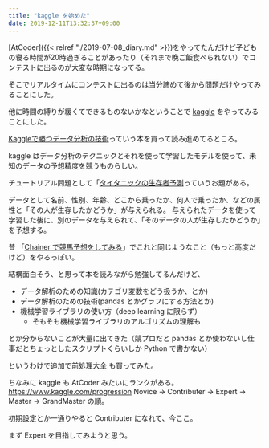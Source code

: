 ```yaml
---
title: "kaggle を始めた"
date: 2019-12-11T13:32:37+09:00
---
```


[AtCoder]({{< relref "./2019-07-08_diary.md" >}})をやってたんだけど子どもの寝る時間が20時過ぎることがあったり（それまで晩ご飯食べられない）でコンテストに出るのが大変な時期になってる。

そこでリアルタイムにコンテストに出るのは当分諦めて後から問題だけやってみることにした。

他に時間の縛りが緩くてできるものないかなということで [kaggle](https://www.kaggle.com/takecian/) をやってみることにした。

[Kaggleで勝つデータ分析の技術](https://gihyo.jp/book/2019/978-4-297-10843-4)っていう本を買って読み進めてるところ。

kaggle はデータ分析のテクニックとそれを使って学習したモデルを使って、未知のデータの予想精度を競うものらしい。

チュートリアル問題として「[タイタニックの生存者予測](https://www.kaggle.com/c/titanic)っていうお題がある。

データとして名前、性別、年齢、どこから乗ったか、何人で乗ったか、などの属性と「その人が生存したかどうか」が与えられる。
与えられたデータを使って学習した後に、別のデータを与えられて、「そのデータの人が生存したかどうか」を予想する。

昔 「[Chainer で競馬予想をしてみる](https://qiita.com/takecian/items/5f2334bea701a70cc06a)」でこれと同じようなこと（もっと高度だけど）をやるっぽい。


結構面白そう、と思って本を読みながら勉強してるんだけど、
* データ解析のための知識(カテゴリ変数をどう扱うか、とか)
* データ解析のための技術(pandas とかグラフにする方法とか)
* 機械学習ライブラリの使い方（deep learning に限らず）
  * そもそも機械学習ライブラリのアルゴリズムの理解も

とか分からないことが大量に出てきた（競プロだと pandas とか使わないし仕事だとちょっとしたスクリプトくらいしか Python で書かない）

というわけで追加で[前処理大全](https://gihyo.jp/book/2018/978-4-7741-9647-3) も買ってみた。


ちなみに kaggle も AtCoder みたいにランクがある。 https://www.kaggle.com/progression
Novice -> Contributer -> Expert -> Master -> GrandMaster の順。

初期設定とか一通りやると Contributer になれて、今ここ。

まず Expert を目指してみようと思う。
